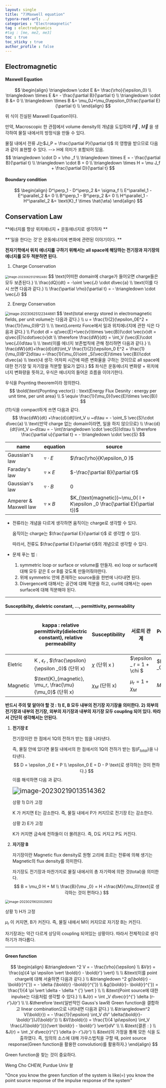 ```yaml
---
layout: single
title: "7)Maxwell equation"
typora-root-url: ../
categories : "Electromagnetic"
tag : electrodynamics
#tag : [me, me2, me3]
toc : true
toc_sticky : true
author_profile : false
---
```

## Electromagnetic 

#### Maxwell Equation

$$
\begin{align}
\triangledown \cdot E &= \frac{\rho}{\epsilon_0}
\\
\triangledown \times E &= - \frac{\partial B}{\partial t}
\\
\triangledown \cdot B &= 0
\\
\triangledown \times B &= \mu_0J+\mu_0\epsilon_0\frac{\partial E}{\partial t}
\\
\end{align}
$$

위 식이 진실된 Maxwell Equation이다.

만약, Macroscopic 한 관점에서 volume density의 개념을 도입하여 $\vec{P}$ , $\vec{M}$ 을 생각하여 물질 내에서의 방정식을 만들 수 있다.

물질 내에서 전류 J는$J_P = \frac{\partial P}{\partial t}$ 의 영향을 받으므로 다음과 같이 표현할 수 있다. --> H에 의미가 포함되어 있음.
$$
\triangledown \cdot D = \rho _f
\\
\triangledown \times E = - \frac{\partial B}{\partial t}
\\
\triangledown \cdot B = 0
\\
\triangledown \times H = \mu J_f + \frac{\partial D}{\partial t}
$$

#### Boundary condition

$$
\begin{align}
D^\perp_1 - D^\perp_2 &= \sigma_f
\\
E^\parallel_1 - E^\parallel_2 &= 0
\\
B^\perp_1 - B^\perp_2 &= 0
\\
H^\parallel_1 - H^\parallel_2 &= \text{K}_f \times \hat{\eta}
\end{align}
$$



## Conservation Law

**에너지를 항상 위치에너지 + 운동에너지로 생각하자 **

**'일을 한다는 것'은 운동에너지에 변화에 관련된 이야기이다. **

**전자기학에서 위치 에너지를 구하기 위해서는 all space에 해당하는 전기장과 자기장의 에너지를 모두 적분하면 된다.** 

1. Charge Conservation

<img src="/images/figure/image-20230625121952480.png" alt="image-20230625121952480" style="zoom:67%;" />
$$
\text{어떠한 domain에 charge가 들어오면 charge들은 모두 보존된다.}
\\
\frac{dQ}{dt} = -\oint \vec{J} \cdot d\vec{a}
\\
\text{이를 다시 쓰면 다음과 같다.}
\\
\frac{\partial \rho}{\partial t} = - \triangledown \cdot \vec{J}
$$

2. Energy Conservation

<img src="/images/figure/image-20230625122344661.png" alt="image-20230625122344661" style="zoom:80%;" />
$$
\text{total energy stored in electromagnetic fields, per unit volume는 다음과 같다.}
\\
u = \frac{1}{2}(\epsilon_0E^2 + \frac{1}{\mu_0}B^2)
\\
\\
\text{Lorentz Force에서 일과 위치에너지에 관한 식은 다음과 같다.}
\\
F\cdot dl = q(\vec{E}+\vec{v}\times \vec{B})\cdot \vec{v}dt = q\vec{E}\cdot\vec{v}dt
\\
\therefore \frac{dW}{dt} = \int_V (\vec{E}\cdot \vec{J})d\tau
\\
\\
\text{이를 에너지 보존법칙에 관해 정리하면 다음과 같다.}
\\
\frac{dW}{dt}+\frac{d}{dt}\int_V \frac{1}{2}(\epsilon_0 E^2 + \frac{1}{\mu_0}B^2)d\tau =-\frac{1}{\mu_0}\oint _S(\vec{E}\times \vec{B})\cdot d\vec{a}
\\
\text{내 생각: 어차피 시간에 따른 변화율을 구하는 것이므로  all space에 대한 전기장 및 자기장을 적분할 필요가 없다.}
$$
좌식은 운동에너지 변화량 + 위치에너지 변화량을 뜻하고, 우식은 에너지의 들어온 흐름을 이야기한다. 

우식을 Poynting theorem이라 정의한다. 
$$
\bold{\text{Poynting vector}} : \text{Energy Flux Desnity : energy per unit time, per unit area}
\\
S \equiv \frac{1}{\mu_0}(\vec{E}\times \vec{B})
$$
(11)식을 compact하게 쓰면 다음과 같다.
$$
\frac{dW}{dt} +\frac{d}{dt}\int_V u ~d\tau = - \oint_S \vec{S}\cdot d\vec{a}
\\
\text{만약 charge 없는 domain이라면, 일을 하지 않으므로}
\\
\frac{d}{dt}\int_V u~d\tau = - \int(\triangledown \cdot \vec{S})d\tau
\\
\therefore \frac{\partial u}{\partial t} = - \triangledown \cdot \vec{S}
$$




| name                  | equation                 | source                                                       |
| --------------------- | ------------------------ | ------------------------------------------------------------ |
| Gaussian's law        | $\triangledown \cdot E$  | $\frac{\rho}{K\epsilon_0 }$                                  |
| Faraday's law         | $\triangledown \times E$ | $-\frac{\partial B}{\partial t}$                             |
| Gaussian's law        | $\triangledown \cdot B$  | 0                                                            |
| Amperer & Maxwell law | $\triangledown \times B$ | $K_{\text{magnetic}}~\mu_0( I + K\epsilon _0 \frac{\partial E}{\partial t})$ |

* 전류라는 개념을 다르게 생각하면 움직이는 charge로 생각할 수 있다. 

  움직이는 charge는 $\frac{\partial E}{\partial t}$ 로 생각할 수 있다. 

  따라서, 전류도 $\frac{\partial E}{\partial t}$의 개념으로 생각할 수 있다.
  
* 문제 푸는 법 :

  1) symmetric loop or surface or volume를 만들자. ex) loop or surface에 대해 모두 같은 E or B를 갖도록 만들어줘야한다.
  2) 위에 symmetric 안에 존재하는 source들을 한번에 나타내면 된다. 
  3) Divergence에 대해서는 공간에 대해 적분을 하고, curl에 대해서는 open surface에 대해 적분해야 된다.

---

#### Susceptibilty, dieletric constant, ..., permittivity, permeability

|          | kappa : relative permittivity(dielectric constant), relative permeability | Susceptibility      | 서로의 관계                | Polarization(Input : P, M) | 서로의 관계    |
| -------- | ------------------------------------------------------------ | ------------------- | -------------------------- | -------------------------- | -------------- |
| Eletric  | $\text{K}$ , $\epsilon _ r$ , $\frac{\epsilon}{\epsilon _0}$ (단위 x) | $\chi$  (단위 x )   | $\epsilon _ r = 1 + \chi $ | $P = \chi \epsilon _0 E $  | $D=\epsilon E$ |
| Magnetic | $\text{K}_{magnetic}, \mu_r, \frac{\mu}{\mu_0}$ (단위 x)     | $\chi _M$  (단위 x) | $\mu_r = 1 + \chi_M$       | $M = \chi_M \mu_0 H$       | $B = \mu H$    |

**반드시 주의 맟 알아야 할 것 : 1) E, B 모두 내부의 전기장 자기장을 의미한다. 2) 외부의 전기장과 내부의 전기장, 외부의 자기장과 내부의 자기장 모두 coupling 되어 있다. 따라서 간단히 생각해서는 안된다.** 



1) **전기장 E** 

   전기장이란 한 점에서 1Q의 전하가 받는 힘을 나타낸다. 

   즉, 물질 안에 있다면 물질 내에서의 한 점에서의 1Q의 전하가 받는 힘($F_{total}$}을 나타낸다. 
   $$
   D = \epsilon _0 E + P
   \\
   \epsilon_0 E = D - P \text{로 생각하는 것이 편하다.}
   $$
   이를 해석하면 다음 과 같다. 

   <img src="/images/figure/image-20230219013514362.png" alt="image-20230219013514362" style="zoom:150%;" />

   상황 1) D가 고정

   $\text{K}$ 가 커지면 E는 감소한다. 즉, 물질 내에서 P가 커지므로 전기장 E는 감소한다. 

   상황 2)  E가 고정

   $\text{K}$가 커지면 금속에 전하들이 더 몰려온다. 즉, D도 커지고 P도 커진다. 



2. **자기장 B**

   자기장이란 Magnetic flux density로 원형 고리에 흐르는 전류에 의해 생기는 Magnetic의 flux density를 의미한다. 

   자기장도 전기장과 마찬가지로 물질 내에서의 총 자기력에 의한 것(total)을 의미한다.
   $$
   B = \mu_0 H + M
   \\
   \frac{B}{\mu _0} = H +\frac{M}{\mu_0}\text{로 생각하는 것이 편하다.}
   $$
   

<img src="/images/figure/image-20230219020025612.png" alt="image-20230219020025612" style="zoom:75%;" />



상황 1) H가 고정

$\mu_r$ 이 커지면, B가 커진다. 즉, 물질 내에서 M이 커지므로 자기장 B는 커진다.

자기장과는 약간 다르게 상당히 coupling 되어있는 상황이다. 따라서 전체적으로  생각하기가 까다롭다.

---

#### Green function

$$
\begin{align}
&\triangledown ^2 V = - \frac{\rho}{\epsilon}
\\
&V(r) = \frac{q}{4 \pi \epsilon \vert \bold{r} - \bold{r'} \vert} 
\\
\\
&\text{이를 point charge에 대해 서술하면 다음과 같다.}
\\
&\triangledown ^2 g(\bold{r} -\bold{r}^{'}) = - \delta (\bold{r} -\bold{r}^{'})
\\
&g(\bold{r}- \bold{r}^{'}) = \frac{1}{4 \pi \vert \delta - \delta ^ {'} \vert }
\\
\\
&\text{Point source에 대한 inpulse는 다음처럼 생각할 수 있다.}
\\
&J(r) = \int _V d\vec{r}^{'} \delta (r- r')J(r') 
\\
\\
&\therefore \text{일반적인 Gauss's law와 Green function을 결합하고 linear combination으로 나타내면 다음과 같다.}
\\
&\triangledown^2 V(\bold{r}) = - \frac{1}{\epsilon} \int_V dV' \delta(\bold{r}- \bold{r'})J(\bold{r'})
\\
&V(\bold{r}) = \frac{1}{4 \pi\epsilon} \int_V  \frac{J(\bold{r'})}{\vert \bold{r} - \bold{r'} \vert}dV'
\\
\\
&\text{결론 : }
\\
&J(r) = \int _V d\vec{r}^{'} \delta (r- r')J(r') 
\\
&\text{이 가정을 통해 모든 식을 도출하였다. 즉, 임의의 소스에 대해 가우스법칙을 구할 때, point source response(Green function을 활용한 convolution)를 활용하자.}
\end{align}
$$

Green function을 찾는 것이 중요하다.

Weng Cho CHEW, Purdue Univ 왈 

"Once you know the green function of the system is like(=) you know the point source response of the impulse response of the system"
